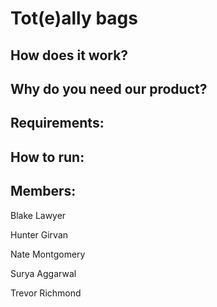 # Tot(e)ally bags

## How does it work?

## Why do you need our product?

## Requirements:

## How to run:

## Members:
Blake Lawyer 

Hunter Girvan

Nate Montgomery

Surya Aggarwal

Trevor Richmond
